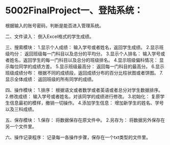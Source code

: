 # 5002FinalProject一、登陆系统：
根据输入的账号密码，判断是能否进入管理系统。

二、文件读入：
倒入Excel格式的学生成绩。

三、搜索模块：
1.显示个人成绩：
输入学号或者姓名，返回学生成绩。
2.显示班级均分：
返回班级每一门科目以及总分的平均分。
3.显示个人排名：
输入学号或者姓名，返回学生的每一门科目以及总分的班级排名。
4.显示班级偏科情况：
显示每位同学的成绩方差。
5.显示班级最高分：
返回每一门科目的最高分。
6.显示班级成绩分布：
根据不同的成绩段，返回成绩分布的百分比柱状图或者饼图。
7.显示全体成绩：
返回班级的所有同学的成绩。

四、操作模块：
1.排序：
根据语文或者数学或者英语或者总分对学生数据排序。
2.修改成绩：
输入学号或者姓名，对该同学的成绩进行修改。
3.初始化：
复原学生信息最初的模样，撤销一切操作。
4.添加学生信息：
增加新学生的姓名、学号以及三科成绩。

五、保存模块：
1.保存：
将数据保存在原文件中。
2.另存为：
将数据另外保存在另一个文件里。

六、操作记录程序：
记录每一各操作步骤，保存在一个txt类型的文件里。

